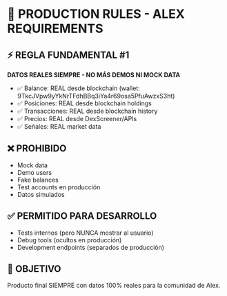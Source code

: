 # 🎯 PRODUCTION RULES - ALEX REQUIREMENTS

## ⚡ REGLA FUNDAMENTAL #1
**DATOS REALES SIEMPRE - NO MÁS DEMOS NI MOCK DATA**

- ✅ Balance: REAL desde blockchain (wallet: 9TkcJVpw9yYkNrTFdhBBq3iYa4r69osa5PfuAwzxS3ht)
- ✅ Posiciones: REAL desde blockchain holdings
- ✅ Transacciones: REAL desde blockchain history
- ✅ Precios: REAL desde DexScreener/APIs
- ✅ Señales: REAL market data

## ❌ PROHIBIDO
- Mock data
- Demo users
- Fake balances
- Test accounts en producción
- Datos simulados

## ✅ PERMITIDO PARA DESARROLLO
- Tests internos (pero NUNCA mostrar al usuario)
- Debug tools (ocultos en producción)
- Development endpoints (separados de producción)

## 🎯 OBJETIVO
Producto final SIEMPRE con datos 100% reales para la comunidad de Alex.